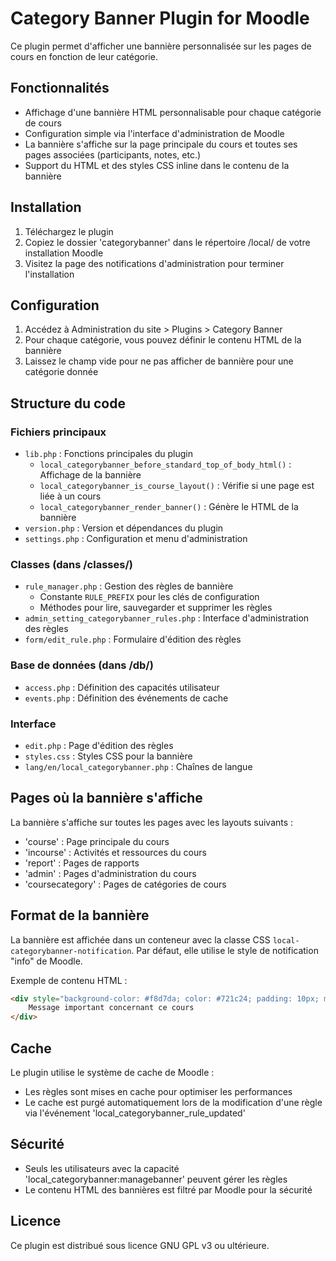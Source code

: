 # Category Banner Plugin for Moodle

Ce plugin permet d'afficher une bannière personnalisée sur les pages de cours en fonction de leur catégorie.

## Fonctionnalités

- Affichage d'une bannière HTML personnalisable pour chaque catégorie de cours
- Configuration simple via l'interface d'administration de Moodle
- La bannière s'affiche sur la page principale du cours et toutes ses pages associées (participants, notes, etc.)
- Support du HTML et des styles CSS inline dans le contenu de la bannière

## Installation

1. Téléchargez le plugin
2. Copiez le dossier 'categorybanner' dans le répertoire /local/ de votre installation Moodle
3. Visitez la page des notifications d'administration pour terminer l'installation

## Configuration

1. Accédez à Administration du site > Plugins > Category Banner
2. Pour chaque catégorie, vous pouvez définir le contenu HTML de la bannière
3. Laissez le champ vide pour ne pas afficher de bannière pour une catégorie donnée

## Structure du code

### Fichiers principaux
- `lib.php` : Fonctions principales du plugin
  - `local_categorybanner_before_standard_top_of_body_html()` : Affichage de la bannière
  - `local_categorybanner_is_course_layout()` : Vérifie si une page est liée à un cours
  - `local_categorybanner_render_banner()` : Génère le HTML de la bannière
- `version.php` : Version et dépendances du plugin
- `settings.php` : Configuration et menu d'administration

### Classes (dans /classes/)
- `rule_manager.php` : Gestion des règles de bannière
  - Constante `RULE_PREFIX` pour les clés de configuration
  - Méthodes pour lire, sauvegarder et supprimer les règles
- `admin_setting_categorybanner_rules.php` : Interface d'administration des règles
- `form/edit_rule.php` : Formulaire d'édition des règles

### Base de données (dans /db/)
- `access.php` : Définition des capacités utilisateur
- `events.php` : Définition des événements de cache

### Interface
- `edit.php` : Page d'édition des règles
- `styles.css` : Styles CSS pour la bannière
- `lang/en/local_categorybanner.php` : Chaînes de langue

## Pages où la bannière s'affiche

La bannière s'affiche sur toutes les pages avec les layouts suivants :
- 'course' : Page principale du cours
- 'incourse' : Activités et ressources du cours
- 'report' : Pages de rapports
- 'admin' : Pages d'administration du cours
- 'coursecategory' : Pages de catégories de cours

## Format de la bannière

La bannière est affichée dans un conteneur avec la classe CSS `local-categorybanner-notification`. Par défaut, elle utilise le style de notification "info" de Moodle.

Exemple de contenu HTML :
```html
<div style="background-color: #f8d7da; color: #721c24; padding: 10px; margin: 10px 0; border: 1px solid #f5c6cb; border-radius: 4px;">
    Message important concernant ce cours
</div>
```

## Cache

Le plugin utilise le système de cache de Moodle :
- Les règles sont mises en cache pour optimiser les performances
- Le cache est purgé automatiquement lors de la modification d'une règle via l'événement 'local_categorybanner_rule_updated'

## Sécurité

- Seuls les utilisateurs avec la capacité 'local_categorybanner:managebanner' peuvent gérer les règles
- Le contenu HTML des bannières est filtré par Moodle pour la sécurité

## Licence

Ce plugin est distribué sous licence GNU GPL v3 ou ultérieure.
